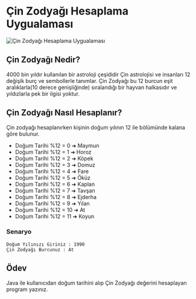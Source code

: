 # Çin Zodyağı Hesaplama Uygualaması
![Çin Zodyağı Hesaplama Uygualaması](https://patika-prod.s3-eu-central-1.amazonaws.com/userFiles/mevlut/projects/3E9BahwMatwnwktvK-cin-zodyagi-hesaplama)

## Çin Zodyağı Nedir?
4000 bin yıldır kullanılan bir astroloji çeşididir Çin astrolojisi ve insanları 12 değişik burç ve sembollerle tanımlar. Çin Zodyağı bu 12 burcun eşit aralıklarla(10 derece genişliğinde) sıralandığı bir hayvan halkasıdır ve yıldızlarla pek bir ilgisi yoktur.

## Çin Zodyağı Nasıl Hesaplanır?
Çin zodyağı hesaplanırken kişinin doğum yılının 12 ile bölümünde kalana göre bulunur.
* Doğum Tarihi %12 = 0 ➜ Maymun
* Doğum Tarihi %12 = 1 ➜ Horoz
* Doğum Tarihi %12 = 2 ➜ Köpek
* Doğum Tarihi %12 = 3 ➜ Domuz
* Doğum Tarihi %12 = 4 ➜ Fare
* Doğum Tarihi %12 = 5 ➜ Öküz
* Doğum Tarihi %12 = 6 ➜ Kaplan
* Doğum Tarihi %12 = 7 ➜ Tavşan
* Doğum Tarihi %12 = 8 ➜ Ejderha
* Doğum Tarihi %12 = 9 ➜ Yılan
* Doğum Tarihi %12 = 10 ➜ At
* Doğum Tarihi %12 = 11 ➜ Koyun

### Senaryo

```
Doğum Yılınızı Giriniz : 1990
Çin Zodyağı Burcunuz : At
```

## Ödev

Java ile kullanıcıdan doğum tarihini alıp Çin Zodyağı değerini hesaplayan program yazınız.